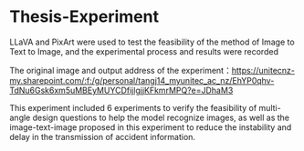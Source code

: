 # Thesis-Experiment
LLaVA and PixArt were used to test the feasibility of the method of Image to Text to Image, and the experimental process and results were recorded



The original image and output address of the experiment：https://unitecnz-my.sharepoint.com/:f:/g/personal/tangj14_myunitec_ac_nz/EhYP0qhv-TdNu6Gsk6xm5uMBEyMUYCDfijlgjjKFkmrMPQ?e=JDhaM3



This experiment included 6 experiments to verify the feasibility of multi-angle design questions to help the model recognize images, as well as the image-text-image proposed in this experiment to reduce the instability and delay in the transmission of accident information.
